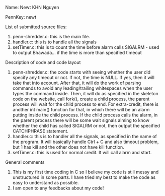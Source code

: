 Name: Newt KHN Nguyen

PennKey: newt

List of submitted source files:
1. penn-shredder.c: this is the main file.
2. handler.c: this is to handle all the signals 
3. setTimer.c: this is to count the time before alarm calls SIGALRM - used to output Bhawada... if the time is more than specified timeout

Description of code and code layout
1. penn-shredder.c: the code starts with seeing whether the user did specify any timeout or not. If not, the time is NULL. If yes, then it will take that into account. After that, it will do the work of parsing commands to avoid any leading/trailing whitespaces when the user types the command inside. Then, it will do as specified in the skeleton code on the website, call fork(), create a child process, the parent process will wait for the child process to end. For extra-credit, there is another int main() function for that, in which there will be an alarm putting inside the child process. If the child process calls the alarm, in the parent process there will be some wait signals aiming to know whether the child has called SIGALRM or not, then output the specified CATCHPHRASE statement.
2. handler.c: this is to handler all the signals, as specified in the name of the program. It will basically handle Ctrl + C and also timeout problem, but 1 has kill and the other does not have kill function.
3. setTimer.c: this is used for normal credit. It will call alarm and start.

General comments
1. This is my first time coding in C so I believe my code is still messy and unstructured in some parts. I have tried my best to make the code as easy to understand as possible.
2. I am open to any feedbacks about my code!